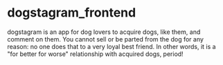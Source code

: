 # dogstagram_frontend

dogstagram is an app for dog lovers to acquire dogs, like them, and comment on them. You cannot sell or be parted from the dog for any reason: no one does that to a very loyal best friend. In other words, it is a "for better for worse" relationship with acquired dogs, period!